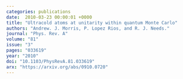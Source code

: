 ```yaml
---
categories: publications
date:  2010-03-23 00:00:01 +0000
title: "Ultracold atoms at unitarity within quantum Monte Carlo"
authors: "Andrew. J. Morris, P. Lopez Rios, and R. J. Needs."
journal: "Phys. Rev. A"
volume: "81"
issue: "3"
pages: "033619"
year: "2010"
doi: "10.1103/PhysRevA.81.033619"
arx: "https://arxiv.org/abs/0910.0720"
---
```

